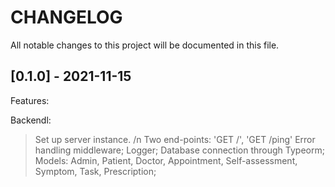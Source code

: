 # CHANGELOG

All notable changes to this project will be documented in this file.

## [0.1.0] - 2021-11-15

Features:

Backendl:
> Set up server instance. /n 
> Two end-points: 'GET /', 'GET /ping' 
> Error handling middleware;
> Logger;
> Database connection through Typeorm;
> Models: Admin, Patient, Doctor, Appointment, Self-assessment, Symptom, Task, Prescription;
